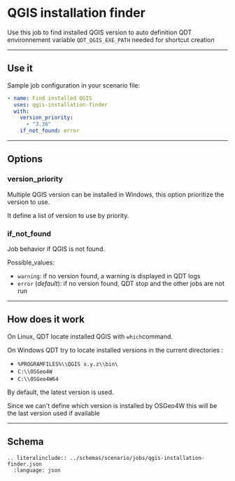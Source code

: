# QGIS installation finder

Use this job to find installed QGIS version to auto definition QDT environnement variable `QDT_QGIS_EXE_PATH` needed for shortcut creation

----

## Use it

Sample job configuration in your scenario file:

```yaml
- name: Find installed QGIS
  uses: qgis-installation-finder
  with:
    version_priority:
      - "3.36"
    if_not_found: error
```

----

## Options

### version_priority

Multiple QGIS version can be installed in Windows, this option prioritize the version to use.

It define a list of version to use by priority.

### if_not_found

Job behavior if QGIS is not found.

Possible_values:

- `warning`: if no version found, a warning is displayed in QDT logs
- `error` (_default_): if no version found, QDT stop and the other jobs are not run

----

## How does it work

On Linux, QDT locate installed QGIS with `which`command.

On Windows QDT try to locate installed versions in the current directories :

- `%PROGRAMFILES%\\QGIS x.y.z\\bin\`
- `C:\\OSGeo4W`
- `C:\\OSGeo4W64`

By default, the latest version is used.

Since we can't define which version is installed by OSGeo4W this will be the last version used if available

----

## Schema

```{eval-rst}
.. literalinclude:: ../schemas/scenario/jobs/qgis-installation-finder.json
  :language: json
```
